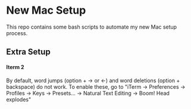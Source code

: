 # New Mac Setup

This repo contains some bash scripts to automate my new Mac setup process.

## Extra Setup
#### Iterm 2
By default, word jumps (option + → or ←) and word deletions (option + backspace) do not work. To enable these, go to "iTerm → Preferences → Profiles → Keys → Presets... → Natural Text Editing → Boom! Head explodes"

